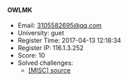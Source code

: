 #### OWLMK  

* Email: 3105582695@qq.com  
* University: guet  
* Register Time: 2017-04-13 12:18:34  
* Register IP: 116.1.3.252  
* Score: 10  
* Solved challenges: 
  * [[MISC] source](https://github.com/SniperOJ/Challenges/blob/master/MISC/source.json)  
